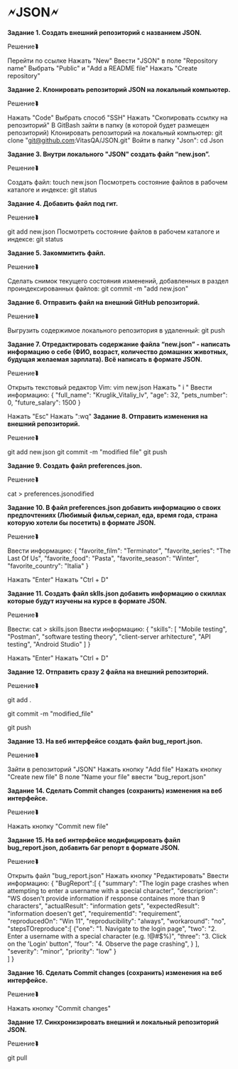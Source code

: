 # **🗲JSON🗲**

**Задание 1. Создать внешний репозиторий c названием JSON.**

Решение⮯

Перейти по ссылке
Нажать "New"
Ввести "JSON" в поле "Repository name"
Выбрать "Public" и "Add a README file"
Нажать "Create repository"

**Задание 2. Клонировать репозиторий JSON на локальный компьютер.**

Решение⮯

Нажать "Code"
Выбрать способ "SSH"
Нажать "Скопировать ссылку на репозиторий"
В GitBash зайти в папку (в которой будет размещен репозиторий)
Клонировать репозиторий на локальный компьютер:
git clone "git@github.com:VitasQA/JSON.git"
Войти в папку "Json":
cd Json 

**Задание 3. Внутри локального "JSON" создать файл “new.json”.**

Решение⮯

Создать файл:
touch new.json
Посмотреть состояние файлов в рабочем каталоге и индексе:
git status

**Задание 4. Добавить файл под гит.**

Решение⮯

git add new.json
Посмотреть состояние файлов в рабочем каталоге и индексе:
git status

**Задание 5. Закоммитить файл.**

Решение⮯

Сделать снимок текущего состояния изменений, добавленных в раздел проиндексированных файлов:
git commit -m "add new.json"

**Задание 6. Отправить файл на внешний GitHub репозиторий.**

Решение⮯

Выгрузить содержимое локального репозитория в удаленный:
git push

**Задание 7. Отредактировать содержание файла “new.json” - написать информацию о себе (ФИО, возраст, количество домашних животных, будущая желаемая зарплата). Всё написать в формате JSON.**

Решение⮯

Открыть текстовый редактор Vim:
vim new.json
Нажать " i "
Ввести информацию:
{
	"full_name": "Kruglik_Vitaliy_Iv",
	"age": 32,
	"pets_number": 0,
	"future_salary": 1500
}

Нажать "Esc"
Нажать ":wq"
**Задание 8. Отправить изменения на внешний репозиторий.**

Решение⮯

git add new.json
git commit -m "modified file"
git push

**Задание 9. Создать файл preferences.json.**

Решение⮯

cat > preferences.jsonodified

**Задание 10. В файл preferences.json добавить информацию о своих предпочтениях (Любимый фильм,сериал, еда, время года, страна которую хотели бы посетить) в формате JSON.**

Решение⮯

Ввести информацию:
{
  "favorite_film": "Terminator",
  "favorite_series": "The Last Of Us",
  "favorite_food": "Pasta",
  "favorite_season": "Winter",
  "favorite_country": "Italia"
}

Нажать "Enter"
Нажать "Ctrl + D"

**Задание 11. Создать файл sklls.json добавить информацию о скиллах которые будут изучены на курсе в формате JSON.**

Решение⮯

Ввести:
cat > skills.json
Ввести информацию:
{
 "skills": [
  "Mobile testing",
  "Postman",
  "software testing theory",
  "client-server arhitecture",
  "API testing",
  "Android Studio"
 ]
}

Нажать "Enter"
Нажать "Ctrl + D"

**Задание 12. Отправить сразу 2 файла на внешний репозиторий.**

Решение⮯

git add .

git commit -m "modified_file"

git push

**Задание 13. На веб интерфейсе создать файл bug_report.json.**

Решение⮯

Зайти в репозиторий "JSON"
Нажать кнопку "Add file"
Нажать кнопку "Create new file"
В поле "Name your file" ввести "bug_report.json"

**Задание 14. Сделать Commit changes (сохранить) изменения на веб интерфейсе.**

Решение⮯

Нажать кнопку "Commit new file"

**Задание 15. На веб интерфейсе модифицировать файл bug_report.json, добавить баг репорт в формате JSON.**

Решение⮯

Открыть файл "bug_report.json"
Нажать кнопку "Редактировать"
Ввести информацию:
{
"BugReport":[
   {
   "summary": "The login page crashes when attempting to enter a username with a special character",
   "descriprion": "WS dosen't provide information if response containes more than 9 characters",
   "actualResult": "information gets",
   "expectedResult": "information doesen't get",
   "requirementId": "requirement",
   "reproducedOn": "Win 11",
   "reproducibility": "always",
   "workaround": "no",
   "stepsTOreproduce":[
        {"one": "1. Navigate to the login page",
        "two": "2. Enter a username with a special character (e.g. !@#$%)",
        "three": "3. Click on the 'Login' button",
        "four": "4. Observe the page crashing",
    }
                      ],
   "severity": "minor",
   "priority": "low"
   }  
   ]
}

**Задание 16. Сделать Commit changes (сохранить) изменения на веб интерфейсе.**

Решение⮯

Нажать кнопку "Commit changes"

**Задание 17. Синхронизировать внешний и локальный репозиторий JSON.**

Решение⮯

git pull
